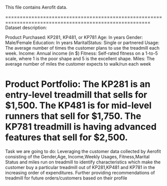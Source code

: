 This file contains Aerofit data. 

========================================================================================================
Dataset description: 

Product Purchased:	KP281, KP481, or KP781
Age:	            In years
Gender:	            Male/Female
Education:	        In years
MaritalStatus:	    Single or partnered
Usage:	            The average number of times the customer plans to use the treadmill each week.
Income:	            Annual income (in $)
Fitness:	        Self-rated fitness on a 1-to-5 scale, where 1 is the poor shape and 5 is the excellent shape.
Miles:	            The average number of miles the customer expects to walk/run each week


Product Portfolio:
The KP281 is an entry-level treadmill that sells for $1,500.
The KP481 is for mid-level runners that sell for $1,750.
The KP781 treadmill is having advanced features that sell for $2,500. 
=========================================================================================================




Task we are going to do:
Leveraging the customer data collected by Aerofit consisting of the Gender,Age, Income,Weekly Usages,
Fitness,Marital Status and miles run on treadmill to identify characteristics which make the customer buy a
particular treadmill out of KP281,KP481 and KP781 in the increasing order of expenditures. Further providing
recommendations of treadmill for future orders/customers based on their profile




